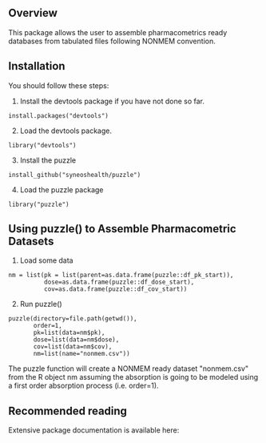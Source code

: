 
## Overview

This package allows the user to assemble pharmacometrics ready databases from tabulated files following NONMEM convention.

## Installation

You should follow these steps:

1) Install the devtools package if you have not done so far.


```{r}
install.packages("devtools")
```

2) Load the devtools package.


```{r}
library("devtools")
```

3) Install the puzzle


```{r}
install_github("syneoshealth/puzzle")
```

4) Load the puzzle package

```{r}
library("puzzle")
```

## Using puzzle() to Assemble Pharmacometric Datasets

1) Load some data

```{r}
nm = list(pk = list(parent=as.data.frame(puzzle::df_pk_start)),
          dose=as.data.frame(puzzle::df_dose_start),
          cov=as.data.frame(puzzle::df_cov_start))
```

2) Run puzzle()

```{r}
puzzle(directory=file.path(getwd()),
       order=1,
       pk=list(data=nm$pk), 
       dose=list(data=nm$dose), 
       cov=list(data=nm$cov),
       nm=list(name="nonmem.csv"))

```

The puzzle function will create a NONMEM ready dataset "nonmem.csv" from the R object nm assuming the absorption is going to be modeled using a first order absorption process (i.e. order=1).

## Recommended reading

Extensive package documentation is available here: 